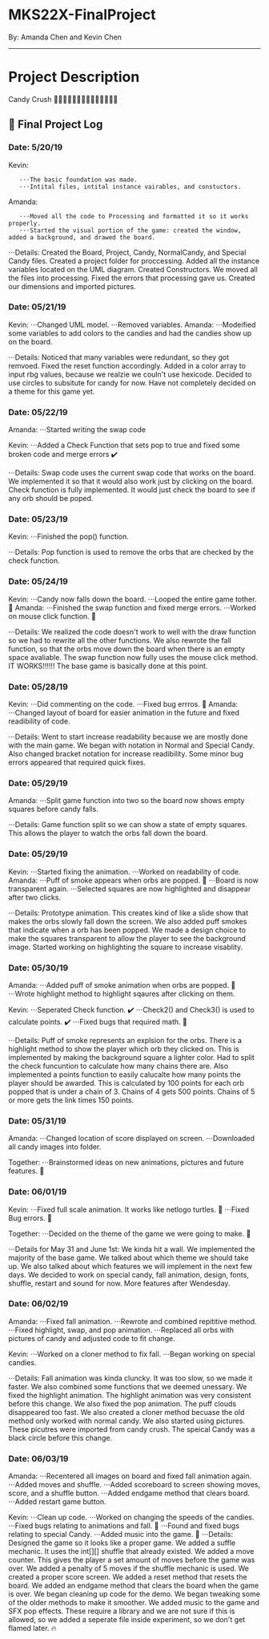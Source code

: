 # MKS22X-FinalProject
By: Amanda Chen and Kevin Chen
***
# Project Description
Candy Crush
🍬🍬🍬🍬🍬🍬🍬🍬🍬🍬🍬🍬🍬🍬

## 📝 Final Project Log

### Date: 5/20/19
Kevin: 

       ⋅⋅⋅The basic foundation was made. 
       ⋅⋅⋅Intital files, intital instance vairables, and constuctors. 

Amanda: 

       ⋅⋅⋅Moved all the code to Processing and formatted it so it works properly. 
       ⋅⋅⋅Started the visual portion of the game: created the window, added a background, and drawed the board.
       

⋅⋅⋅Details: Created the Board, Project, Candy, NormalCandy, and Special Candy files. Created a project folder for proccessing. Added all the instance variables located on the UML diagram. Created Constructors. We moved all the files into processing. Fixed the errors that processing gave us. Created our dimensions and imported pictures.

### Date: 05/21/19
Kevin:
       ⋅⋅⋅Changed UML model.
       ⋅⋅⋅Removed variables.
Amanda: 
       ⋅⋅⋅Modeified some variables to add colors to the candies and had the candies show up on the board.
       
⋅⋅⋅Details: Noticed that many variables were redundant, so they got remvoed. Fixed the reset function accordingly. Added in a color array to input rbg values, because we realzie we couln't use hexicode. Decided to use circles to subsitute for candy for now. Have not completely decided on a theme for this game yet.
 
### Date: 05/22/19
Amanda: 
       ⋅⋅⋅Started writing the swap code

Kevin: 
       ⋅⋅⋅Added a Check Function that sets pop to true and fixed some broken code and merge errors ✔️

⋅⋅⋅Details: Swap code uses the current swap code that works on the board. We implemented it so that it would also work just by clicking on the board. Check function is fully implemented. It would just check the board to see if any orb should be poped.
       
### Date: 05/23/19
Kevin: 
       ⋅⋅⋅Finished the pop() function.
       
⋅⋅⋅Details: Pop function is used to remove the orbs that are checked by the check function.

### Date: 05/24/19
Kevin: 
       ⋅⋅⋅Candy now falls down the board.
       ⋅⋅⋅Looped the entire game tother. 🔁
Amanda: 
       ⋅⋅⋅Finished the swap function and fixed merge errors.
       ⋅⋅⋅Worked on mouse click function. 🐁
       
⋅⋅⋅Details: We realized the code doesn't work to well with the draw function so we had to rewrite all the other functions. We also rewrote the fall function, so that the orbs move down the board when there is an empty space avaliable. The swap function now fully uses the mouse click method. IT WORKS!!!!!! The base game is basically done at this point.

### Date: 05/28/19
Kevin: 
       ⋅⋅⋅Did commenting on the code.
       ⋅⋅⋅Fixed bug errros. 🐛
Amanda: 
       ⋅⋅⋅Changed layout of board for easier animation in the future and fixed readibility of code.
       
⋅⋅⋅Details: Went to start increase readability because we are mostly done with the main game. We began with notation in Normal and Special Candy. Also changed bracket notation for increase readibility. Some minor bug errors appeared that required quick fixes. 

### Date: 05/29/19
Amanda: ⋅⋅⋅Split game function into two so the board now shows empty squares before candy falls.

⋅⋅⋅Details: Game function split so we can show a state of empty squares. This allows the player to watch the orbs fall down the board.

### Date: 05/29/19
Kevin:
        ⋅⋅⋅Started fixing the animation. 
        ⋅⋅⋅Worked on readability of code.
Amanda: 
        ⋅⋅⋅Puff of smoke appears when orbs are popped. 💭
        ⋅⋅⋅Board is now transparent again.
        ⋅⋅⋅Selected squares are now highlighted and disappear after two clicks.
        
⋅⋅⋅Details: Prototype animation. This creates kind of like a slide show that makes the orbs slowly fall down the screen. We also added puff smokes that indicate when a orb has been popped. We made a design choice to make the squares transparent to allow the player to see the background image. Started working on highlighting the square to increase visablity.

### Date: 05/30/19
Amanda: 
        ⋅⋅⋅Added puff of smoke animation when orbs are popped. 💭
        ⋅⋅⋅Wrote highlight method to highlight sqaures after clicking on them.
        
Kevin: 
        ⋅⋅⋅Seperated Check function. ✔️
        ⋅⋅⋅Check2() and Check3() is used to calculate points. ✔️
        ⋅⋅⋅Fixed bugs that required math. 🐛
        
⋅⋅⋅Details: Puff of smoke represents an explsion for the orbs. There is a highlight method to show the player which orb they clicked on. This is implemented by making the background square a lighter color. Had to split the check funcuntion to calculate how many chains there are. Also implemented a points function to easily calucalte how many points the player should be awarded. This is calculated by 100 points for each orb popped that is under a chain of 3. Chains of 4 gets 500 points. Chains of 5 or more gets the link times 150 points.
        
### Date: 05/31/19
Amanda: 
        ⋅⋅⋅Changed location of score displayed on screen.
        ⋅⋅⋅Downloaded all candy images into folder.
        
Together:
        ⋅⋅⋅Brainstormed ideas on new animations, pictures and future features. 🤯

### Date: 06/01/19
Kevin: 
        ⋅⋅⋅Fixed full scale animation. It works like netlogo turtles. 🐢
        ⋅⋅⋅Fixed Bug errors. 🐛
       
Together:
        ⋅⋅⋅Decided on the theme of the game we were going to make. 🤯

⋅⋅⋅Details for May 31 and June 1st: We kinda hit a wall. We implemented the majority of the base game. We talked about which theme we should take up. We also talked about which features we will implement in the next few days. We decided to work on special candy, fall animation, design, fonts, shuffle, restart and sound for now. More features after Wendesday.

### Date: 06/02/19
Amanda: 
        ⋅⋅⋅Fixed fall animation.
        ⋅⋅⋅Rewrote and combined repititive method.
        ⋅⋅⋅Fixed highlight, swap, and pop animation.
        ⋅⋅⋅Replaced all orbs with pictures of candy and adjusted code to fit change.
        
Kevin:
       ⋅⋅⋅Worked on a cloner method to fix fall.
       ⋅⋅⋅Began working on special candies.
       
⋅⋅⋅Details:
       Fall animation was kinda cluncky. It was too slow, so we made it faster. We also combined some functions that we deemed unessary. We fixed the highlight animation. The highlight animation was very consistent before this change. We also fixed the pop animation. The puff clouds disappeared too fast. We also created a cloner method becuase the old method only worked with normal candy. We also started using pictures. These picutres were imported from candy crush. The speical Candy was a black circle before this change. 

### Date: 06/03/19
Amanda: 
        ⋅⋅⋅Recentered all images on board and fixed fall animation again.
        ⋅⋅⋅Added moves and shuffle.
        ⋅⋅⋅Added scoreboard to screen showing moves, score, and a shuffle button.
        ⋅⋅⋅Added endgame method that clears board.
        ⋅⋅⋅Added restart game button.
        
Kevin:
        ⋅⋅⋅Clean up code.
        ⋅⋅⋅Worked on changing the speeds of the candies. 
        ⋅⋅⋅Fixed bugs relating to animations and fall. 🐛
        ⋅⋅⋅Found and fixed bugs relating to special Candy. 
        ⋅⋅⋅Added music into the game. 🎼
⋅⋅⋅Details:
       Designed the game so it looks like a proper game. We added a suffle mechanic. It uses the int[][] shuffle that already existed. We added a move counter. This gives the player a set amount of moves before the game was over. We added a penalty of 5 moves if the shuffle mechanic is used. We created a proper score screen. We added a reset method that resets the board. We added an endgame method that clears the board when the game is over. We began cleaning up code for the demo. We began tweaking some of the older methods to make it smoother. We added music to the game and SFX pop effects. These require a library and we are not sure if this is allowed, so we added a seperate file inside experiment, so we don't get flamed later. 🔥
